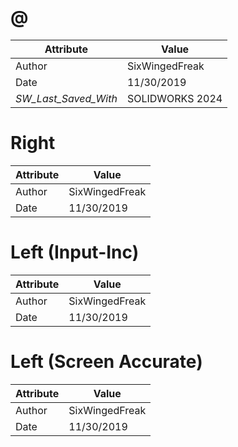 # @
| Attribute | Value |
| ---  | ---     |
| Author | SixWingedFreak |
| Date | 11/30/2019 |
| _SW_Last_Saved_With_ | SOLIDWORKS 2024 |
# Right
| Attribute | Value |
| ---  | ---     |
| Author | SixWingedFreak |
| Date | 11/30/2019 |
# Left (Input-Inc)
| Attribute | Value |
| ---  | ---     |
| Author | SixWingedFreak |
| Date | 11/30/2019 |
# Left (Screen Accurate)
| Attribute | Value |
| ---  | ---     |
| Author | SixWingedFreak |
| Date | 11/30/2019 |
